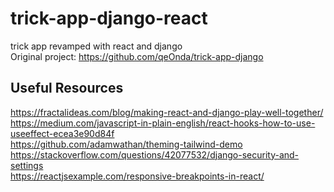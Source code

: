 # trick-app-django-react
trick app revamped with react and django  
Original project: https://github.com/qeOnda/trick-app-django

## Useful Resources
https://fractalideas.com/blog/making-react-and-django-play-well-together/  
https://medium.com/javascript-in-plain-english/react-hooks-how-to-use-useeffect-ecea3e90d84f  
https://github.com/adamwathan/theming-tailwind-demo  
https://stackoverflow.com/questions/42077532/django-security-and-settings  
https://reactjsexample.com/responsive-breakpoints-in-react/
